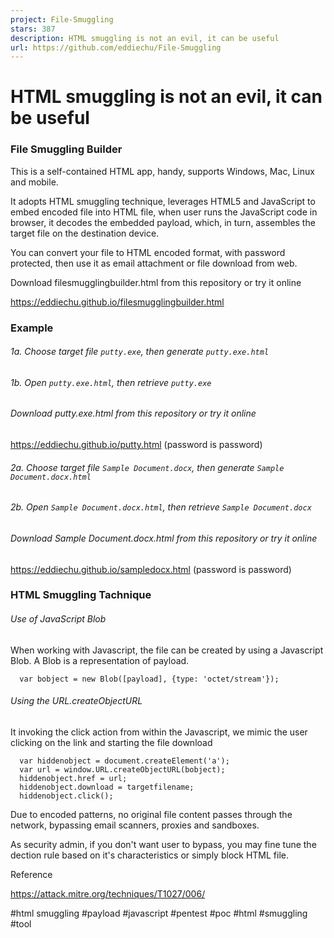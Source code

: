 ```yaml
---
project: File-Smuggling
stars: 387
description: HTML smuggling is not an evil, it can be useful
url: https://github.com/eddiechu/File-Smuggling
---
```


HTML smuggling is not an evil, it can be useful
===============================================

### File Smuggling Builder

This is a self-contained HTML app, handy, supports Windows, Mac, Linux and mobile.

It adopts HTML smuggling technique, leverages HTML5 and JavaScript to embed encoded file into HTML file, when user runs the JavaScript code in browser, it decodes the embedded payload, which, in turn, assembles the target file on the destination device.

You can convert your file to HTML encoded format, with password protected, then use it as email attachment or file download from web.

Download filesmugglingbuilder.html from this repository or try it online

https://eddiechu.github.io/filesmugglingbuilder.html

### Example

###### 1a. Choose target file `putty.exe`, then generate `putty.exe.html`

###### 1b. Open `putty.exe.html`, then retrieve `putty.exe`

###### Download putty.exe.html from this repository or try it online

https://eddiechu.github.io/putty.html (password is password)

###### 2a. Choose target file `Sample Document.docx`, then generate `Sample Document.docx.html`

###### 2b. Open `Sample Document.docx.html`, then retrieve `Sample Document.docx`

###### Download Sample Document.docx.html from this repository or try it online

https://eddiechu.github.io/sampledocx.html (password is password)

### HTML Smuggling Tachnique

###### Use of JavaScript Blob

When working with Javascript, the file can be created by using a Javascript Blob. A Blob is a representation of payload.

```
  var bobject = new Blob([payload], {type: 'octet/stream'});
```

###### Using the URL.createObjectURL

It invoking the click action from within the Javascript, we mimic the user clicking on the link and starting the file download

```
  var hiddenobject = document.createElement('a');
  var url = window.URL.createObjectURL(bobject);
  hiddenobject.href = url;
  hiddenobject.download = targetfilename;
  hiddenobject.click();
```

Due to encoded patterns, no original file content passes through the network, bypassing email scanners, proxies and sandboxes.

As security admin, if you don't want user to bypass, you may fine tune the dection rule based on it's characteristics or simply block HTML file.

Reference

https://attack.mitre.org/techniques/T1027/006/

#html smuggling #payload #javascript #pentest #poc #html #smuggling #tool
